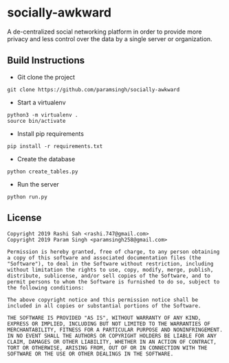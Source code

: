 # socially-awkward

A de-centralized social networking platform in order to provide more privacy and less control over the data by a single server or organization.

## Build Instructions

* Git clone the project

```
git clone https://github.com/paramsingh/socially-awkward
```

* Start a virtualenv

```
python3 -m virtualenv .
source bin/activate
```

* Install pip requirements
```
pip install -r requirements.txt
```

* Create the database
```
python create_tables.py
```

* Run the server
```
python run.py
```

## License

```
Copyright 2019 Rashi Sah <rashi.747@gmail.com>
Copyright 2019 Param Singh <paramsingh258@gmail.com>

Permission is hereby granted, free of charge, to any person obtaining a copy of this software and associated documentation files (the "Software"), to deal in the Software without restriction, including without limitation the rights to use, copy, modify, merge, publish, distribute, sublicense, and/or sell copies of the Software, and to permit persons to whom the Software is furnished to do so, subject to the following conditions:

The above copyright notice and this permission notice shall be included in all copies or substantial portions of the Software.

THE SOFTWARE IS PROVIDED "AS IS", WITHOUT WARRANTY OF ANY KIND, EXPRESS OR IMPLIED, INCLUDING BUT NOT LIMITED TO THE WARRANTIES OF MERCHANTABILITY, FITNESS FOR A PARTICULAR PURPOSE AND NONINFRINGEMENT. IN NO EVENT SHALL THE AUTHORS OR COPYRIGHT HOLDERS BE LIABLE FOR ANY CLAIM, DAMAGES OR OTHER LIABILITY, WHETHER IN AN ACTION OF CONTRACT, TORT OR OTHERWISE, ARISING FROM, OUT OF OR IN CONNECTION WITH THE SOFTWARE OR THE USE OR OTHER DEALINGS IN THE SOFTWARE.
```
